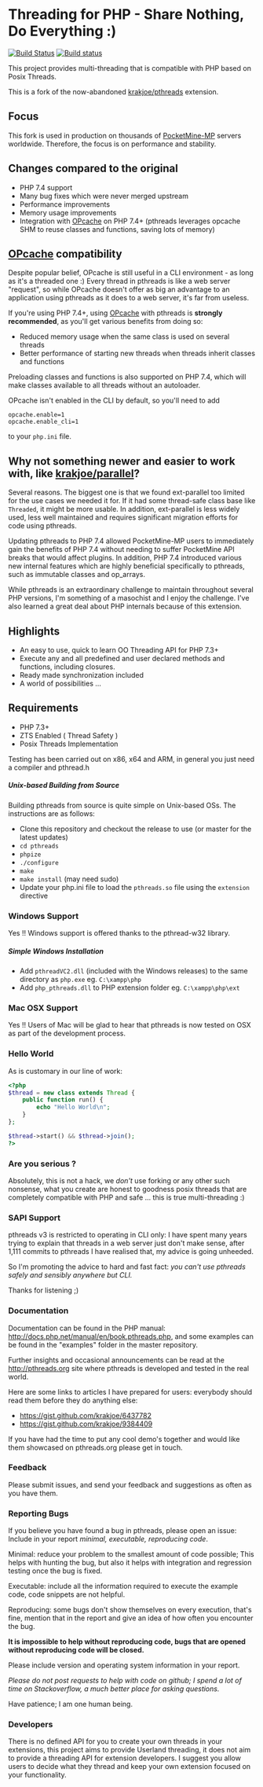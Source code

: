 # Threading for PHP - Share Nothing, Do Everything :)

[![Build Status](https://travis-ci.com/pmmp/pthreads.svg?branch=fork)](https://travis-ci.com/pmmp/pthreads)
[![Build status](https://ci.appveyor.com/api/projects/status/929kgwur23p40n1y/branch/fork?svg=true)](https://ci.appveyor.com/project/pmmp/pthreads/branch/fork)
<!---
[![Average time to resolve an issue](http://isitmaintained.com/badge/resolution/krakjoe/pthreads.svg)](http://isitmaintained.com/project/krakjoe/pthreads "Average time to resolve an issue")
[![Percentage of issues still open](http://isitmaintained.com/badge/open/krakjoe/pthreads.svg)](http://isitmaintained.com/project/krakjoe/pthreads "Percentage of issues still open")
[![Join the chat at https://gitter.im/krakjoe/pthreads](https://badges.gitter.im/Join%20Chat.svg)](https://gitter.im/krakjoe/pthreads?utm_source=badge&utm_medium=badge&utm_campaign=pr-badge&utm_content=badge)
-->
This project provides multi-threading that is compatible with PHP based on Posix Threads.

This is a fork of the now-abandoned [krakjoe/pthreads](https://github.com/krakjoe/pthreads) extension.

## Focus
This fork is used in production on thousands of [PocketMine-MP](https://github.com/pmmp/PocketMine-MP) servers worldwide. Therefore, the focus is on performance and stability.

## Changes compared to the original
- PHP 7.4 support
- Many bug fixes which were never merged upstream
- Performance improvements
- Memory usage improvements
- Integration with [OPcache](https://www.php.net/manual/en/book.opcache.php) on PHP 7.4+ (pthreads leverages opcache SHM to reuse classes and functions, saving lots of memory)

## [OPcache](https://www.php.net/manual/en/book.opcache.php) compatibility
Despite popular belief, OPcache is still useful in a CLI environment - as long as it's a threaded one :)
Every thread in pthreads is like a web server "request", so while OPcache doesn't offer as big an advantage to an application using pthreads as it does to a web server, it's far from useless.

If you're using PHP 7.4+, using [OPcache](https://www.php.net/manual/en/book.opcache.php) with pthreads is **strongly recommended**, as you'll get various benefits from doing so:

- Reduced memory usage when the same class is used on several threads
- Better performance of starting new threads when threads inherit classes and functions

Preloading classes and functions is also supported on PHP 7.4, which will make classes available to all threads without an autoloader.

OPcache isn't enabled in the CLI by default, so you'll need to add
```
opcache.enable=1
opcache.enable_cli=1
```
to your `php.ini` file.

## Why not something newer and easier to work with, like [krakjoe/parallel](https://github.com/krakjoe/parallel)?
Several reasons. The biggest one is that we found ext-parallel too limited for the use cases we needed it for. If it had some thread-safe class base like `Threaded`, it might be more usable. In addition, ext-parallel is less widely used, less well maintained and requires significant migration efforts for code using pthreads.

Updating pthreads to PHP 7.4 allowed PocketMine-MP users to immediately gain the benefits of PHP 7.4 without needing to suffer PocketMine API breaks that would affect plugins. In addition, PHP 7.4 introduced various new internal features which are highly beneficial specifically to pthreads, such as immutable classes and op_arrays.

While pthreads is an extraordinary challenge to maintain throughout several PHP versions, I'm something of a masochist and I enjoy the challenge. I've also learned a great deal about PHP internals because of this extension.

## Highlights

* An easy to use, quick to learn OO Threading API for PHP 7.3+
* Execute any and all predefined and user declared methods and functions, including closures.
* Ready made synchronization included
* A world of possibilities ...

## Requirements

* PHP 7.3+
* ZTS Enabled ( Thread Safety )
* Posix Threads Implementation

Testing has been carried out on x86, x64 and ARM, in general you just need a compiler and pthread.h

##### Unix-based Building from Source

Building pthreads from source is quite simple on Unix-based OSs. The instructions are as follows:
 * Clone this repository and checkout the release to use (or master for the latest updates)
 * `cd pthreads`
 * `phpize`
 * `./configure`
 * `make`
 * `make install` (may need sudo)
 * Update your php.ini file to load the `pthreads.so` file using the `extension` directive

### Windows Support

Yes !! Windows support is offered thanks to the pthread-w32 library.

##### Simple Windows Installation

* Add `pthreadVC2.dll` (included with the Windows releases) to the same directory as `php.exe` eg. `C:\xampp\php`
* Add `php_pthreads.dll` to PHP extension folder eg. `C:\xampp\php\ext`

### Mac OSX Support

Yes !! Users of Mac will be glad to hear that pthreads is now tested on OSX as part of the development process.

### Hello World

As is customary in our line of work:

```php
<?php
$thread = new class extends Thread {
	public function run() {
		echo "Hello World\n";
	}
};

$thread->start() && $thread->join();
?>
```

### Are you serious ?

Absolutely, this is not a hack, we _don't_ use forking or any other such nonsense, what you create are honest to goodness posix threads that are completely compatible with PHP and safe ... this is true multi-threading :)

### SAPI Support

pthreads v3 is restricted to operating in CLI only: I have spent many years trying to explain that threads in a web server just don't make sense, after 1,111 commits to pthreads I have realised that, my advice is going unheeded.

So I'm promoting the advice to hard and fast fact: *you can't use pthreads safely and sensibly anywhere but CLI.*

Thanks for listening ;)

### Documentation 

Documentation can be found in the PHP manual: http://docs.php.net/manual/en/book.pthreads.php, and some examples can be found in the "examples" folder in the master repository.

Further insights and occasional announcements can be read at the http://pthreads.org site where pthreads is developed and tested in the real world.

Here are some links to articles I have prepared for users: everybody should read them before they do anything else:

 - https://gist.github.com/krakjoe/6437782
 - https://gist.github.com/krakjoe/9384409

If you have had the time to put any cool demo's together and would like them showcased on pthreads.org please get in touch.

### Feedback

Please submit issues, and send your feedback and suggestions as often as you have them.

### Reporting Bugs

If you believe you have found a bug in pthreads, please open an issue: Include in your report *minimal, executable, reproducing code*.

Minimal:     reduce your problem to the smallest amount of code possible; This helps with hunting the bug, but also it helps with integration and regression testing once the bug is fixed.

Executable:  include all the information required to execute the example code, code snippets are not helpful.

Reproducing: some bugs don't show themselves on every execution, that's fine, mention that in the report and give an idea of how often you encounter the bug.

__It is impossible to help without reproducing code, bugs that are opened without reproducing code will be closed.__

Please include version and operating system information in your report.

*Please do not post requests to help with code on github; I spend a lot of time on Stackoverflow, a much better place for asking questions.*

Have patience; I am one human being.

### Developers

There is no defined API for you to create your own threads in your extensions, this project aims to provide Userland threading, it does not aim to provide a threading API for extension developers. I suggest you allow users to decide what they thread and keep your own extension focused on your functionality.
